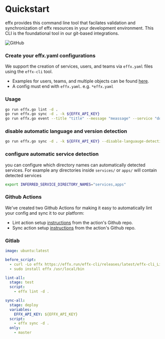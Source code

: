 # Quickstart

effx provides this command line tool that facilates validation and synchronization of effx resources in your development environment. This CLI is the foundational tool in our git-based integrations.

![GitHub](https://img.shields.io/github/license/effxhq/effx-cli)


### Create your effx.yaml configurations

We support the creation of services, users, and teams via `effx.yaml` files using the `effx-cli` tool.

- Examples for users, teams, and multiple objects can be found [here](./examples/).
- A config must end with `effx.yaml`. e.g. `*effx.yaml`

### Usage

```bash
go run effx.go lint -d .
go run effx.go sync -d . -k ${EFFX_API_KEY}
go run effx.go event --title "title" --message "meassage" --service "dooku" --tags "key:value" --actions "alert:name:https://pagerduty.com -k $EFFX_API_KEY 
```

### disable automatic language and version detection

```bash
go run effx.go sync -d . -k ${EFFX_API_KEY} --disable-languauge-detection
```

### configure automatic service detection

you can configure which directory names can 
automatically detected services. For example any directories inside `services/` or `apps/` will contain detected services

```bash
export INFERRED_SERVICE_DIRECTORY_NAMES="services,apps"
```

### Github Actions

We've created two Github Actions for making it easy to automatically lint your config and sync it to our platform:

- Lint action setup [instructions](https://github.com/effxhq/effx-lint-action) from the action's Github repo.
- Sync action setup [instructions](https://github.com/effxhq/effx-sync-action) from the action's Github repo.

### Gitlab

```yaml
image: ubuntu:latest

before_script:
  - curl -Lo effx https://effx.run/effx-cli/releases/latest/effx-cli_Linux_x86_64
  - sudo install effx /usr/local/bin

lint-all:
  stage: test
  script:
    - effx lint -d .

sync-all:
  stage: deploy
  variables:
    EFFX_API_KEY: ${EFFX_API_KEY}
  script:
    - effx sync -d .
  only:
    - master
```
